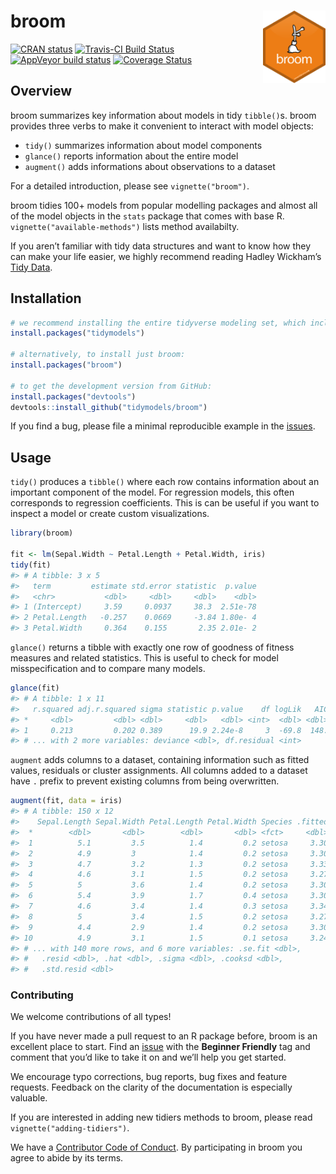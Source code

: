 
<!-- README.md is generated from README.Rmd. Please edit that file -->

# broom <img src="man/figures/logo.png" align="right" width="100" />

[![CRAN
status](https://www.r-pkg.org/badges/version/broom)](https://cran.r-project.org/package=broom)
[![Travis-CI Build
Status](https://travis-ci.org/tidymodels/broom.svg?branch=master)](https://travis-ci.org/tidymodels/broom)
[![AppVeyor build
status](https://ci.appveyor.com/api/projects/status/github/alexpghayes/broom?branch=master&svg=true)](https://ci.appveyor.com/project/alexpghayes/broom)
[![Coverage
Status](https://img.shields.io/codecov/c/github/tidymodels/broom/master.svg)](https://codecov.io/github/tidymodels/broom?branch=master)

## Overview

broom summarizes key information about models in tidy `tibble()`s. broom
provides three verbs to make it convenient to interact with model
objects:

  - `tidy()` summarizes information about model components
  - `glance()` reports information about the entire model
  - `augment()` adds informations about observations to a dataset

For a detailed introduction, please see `vignette("broom")`.

broom tidies 100+ models from popular modelling packages and almost all
of the model objects in the `stats` package that comes with base R.
`vignette("available-methods")` lists method availabilty.

If you aren’t familiar with tidy data structures and want to know how
they can make your life easier, we highly recommend reading Hadley
Wickham’s [Tidy
Data](http://www.jstatsoft.org/v59/i10).

## Installation

``` r
# we recommend installing the entire tidyverse modeling set, which includes broom:
install.packages("tidymodels")

# alternatively, to install just broom:
install.packages("broom")

# to get the development version from GitHub:
install.packages("devtools")
devtools::install_github("tidymodels/broom")
```

If you find a bug, please file a minimal reproducible example in the
[issues](https://github.com/tidymodels/broom/issues).

## Usage

`tidy()` produces a `tibble()` where each row contains information about
an important component of the model. For regression models, this often
corresponds to regression coefficients. This is can be useful if you
want to inspect a model or create custom visualizations.

``` r
library(broom)

fit <- lm(Sepal.Width ~ Petal.Length + Petal.Width, iris)
tidy(fit)
#> # A tibble: 3 x 5
#>   term         estimate std.error statistic  p.value
#>   <chr>           <dbl>     <dbl>     <dbl>    <dbl>
#> 1 (Intercept)     3.59     0.0937     38.3  2.51e-78
#> 2 Petal.Length   -0.257    0.0669     -3.84 1.80e- 4
#> 3 Petal.Width     0.364    0.155       2.35 2.01e- 2
```

`glance()` returns a tibble with exactly one row of goodness of fitness
measures and related statistics. This is useful to check for model
misspecification and to compare many models.

``` r
glance(fit)
#> # A tibble: 1 x 11
#>   r.squared adj.r.squared sigma statistic p.value    df logLik   AIC   BIC
#> *     <dbl>         <dbl> <dbl>     <dbl>   <dbl> <int>  <dbl> <dbl> <dbl>
#> 1     0.213         0.202 0.389      19.9 2.24e-8     3  -69.8  148.  160.
#> # ... with 2 more variables: deviance <dbl>, df.residual <int>
```

`augment` adds columns to a dataset, containing information such as
fitted values, residuals or cluster assignments. All columns added to a
dataset have `.` prefix to prevent existing columns from being
overwritten.

``` r
augment(fit, data = iris)
#> # A tibble: 150 x 12
#>    Sepal.Length Sepal.Width Petal.Length Petal.Width Species .fitted
#>  *        <dbl>       <dbl>        <dbl>       <dbl> <fct>     <dbl>
#>  1          5.1         3.5          1.4         0.2 setosa     3.30
#>  2          4.9         3            1.4         0.2 setosa     3.30
#>  3          4.7         3.2          1.3         0.2 setosa     3.33
#>  4          4.6         3.1          1.5         0.2 setosa     3.27
#>  5          5           3.6          1.4         0.2 setosa     3.30
#>  6          5.4         3.9          1.7         0.4 setosa     3.30
#>  7          4.6         3.4          1.4         0.3 setosa     3.34
#>  8          5           3.4          1.5         0.2 setosa     3.27
#>  9          4.4         2.9          1.4         0.2 setosa     3.30
#> 10          4.9         3.1          1.5         0.1 setosa     3.24
#> # ... with 140 more rows, and 6 more variables: .se.fit <dbl>,
#> #   .resid <dbl>, .hat <dbl>, .sigma <dbl>, .cooksd <dbl>,
#> #   .std.resid <dbl>
```

### Contributing

We welcome contributions of all types\!

If you have never made a pull request to an R package before, broom is
an excellent place to start. Find an
[issue](https://github.com/tidymodels/broom/issues/) with the **Beginner
Friendly** tag and comment that you’d like to take it on and we’ll help
you get started.

We encourage typo corrections, bug reports, bug fixes and feature
requests. Feedback on the clarity of the documentation is especially
valuable.

If you are interested in adding new tidiers methods to broom, please
read `vignette("adding-tidiers")`.

We have a [Contributor Code of Conduct](CODE_OF_CONDUCT.md). By
participating in broom you agree to abide by its terms.
